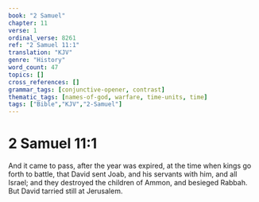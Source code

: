 ```yaml
---
book: "2 Samuel"
chapter: 11
verse: 1
ordinal_verse: 8261
ref: "2 Samuel 11:1"
translation: "KJV"
genre: "History"
word_count: 47
topics: []
cross_references: []
grammar_tags: [conjunctive-opener, contrast]
thematic_tags: [names-of-god, warfare, time-units, time]
tags: ["Bible","KJV","2-Samuel"]
---
```


# 2 Samuel 11:1

And it came to pass, after the year was expired, at the time when kings go forth to battle, that David sent Joab, and his servants with him, and all Israel; and they destroyed the children of Ammon, and besieged Rabbah. But David tarried still at Jerusalem.

